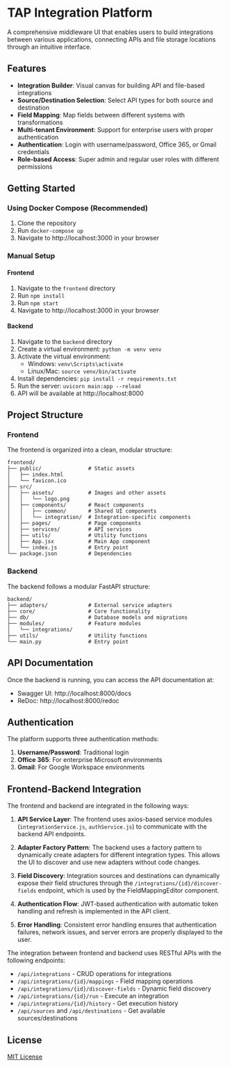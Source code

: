 # TAP Integration Platform

A comprehensive middleware UI that enables users to build integrations between various applications, connecting APIs and file storage locations through an intuitive interface.

## Features

- **Integration Builder**: Visual canvas for building API and file-based integrations
- **Source/Destination Selection**: Select API types for both source and destination
- **Field Mapping**: Map fields between different systems with transformations
- **Multi-tenant Environment**: Support for enterprise users with proper authentication
- **Authentication**: Login with username/password, Office 365, or Gmail credentials
- **Role-based Access**: Super admin and regular user roles with different permissions

## Getting Started

### Using Docker Compose (Recommended)

1. Clone the repository
2. Run `docker-compose up`
3. Navigate to http://localhost:3000 in your browser

### Manual Setup

#### Frontend

1. Navigate to the `frontend` directory
2. Run `npm install`
3. Run `npm start`
4. Navigate to http://localhost:3000 in your browser

#### Backend

1. Navigate to the `backend` directory
2. Create a virtual environment: `python -m venv venv`
3. Activate the virtual environment:
   - Windows: `venv\Scripts\activate`
   - Linux/Mac: `source venv/bin/activate`
4. Install dependencies: `pip install -r requirements.txt`
5. Run the server: `uvicorn main:app --reload`
6. API will be available at http://localhost:8000

## Project Structure

### Frontend

The frontend is organized into a clean, modular structure:

```
frontend/
├── public/               # Static assets
│   ├── index.html
│   └── favicon.ico
├── src/
│   ├── assets/           # Images and other assets
│   │   └── logo.png
│   ├── components/       # React components
│   │   ├── common/       # Shared UI components
│   │   └── integration/  # Integration-specific components
│   ├── pages/            # Page components
│   ├── services/         # API services
│   ├── utils/            # Utility functions
│   ├── App.jsx           # Main App component
│   └── index.js          # Entry point
└── package.json          # Dependencies
```

### Backend

The backend follows a modular FastAPI structure:

```
backend/
├── adapters/             # External service adapters
├── core/                 # Core functionality
├── db/                   # Database models and migrations
├── modules/              # Feature modules
│   └── integrations/
├── utils/                # Utility functions
└── main.py               # Entry point
```

## API Documentation

Once the backend is running, you can access the API documentation at:
- Swagger UI: http://localhost:8000/docs
- ReDoc: http://localhost:8000/redoc

## Authentication

The platform supports three authentication methods:

1. **Username/Password**: Traditional login
2. **Office 365**: For enterprise Microsoft environments
3. **Gmail**: For Google Workspace environments

## Frontend-Backend Integration

The frontend and backend are integrated in the following ways:

1. **API Service Layer**: The frontend uses axios-based service modules (`integrationService.js`, `authService.js`) to communicate with the backend API endpoints.

2. **Adapter Factory Pattern**: The backend uses a factory pattern to dynamically create adapters for different integration types. This allows the UI to discover and use new adapters without code changes.

3. **Field Discovery**: Integration sources and destinations can dynamically expose their field structures through the `/integrations/{id}/discover-fields` endpoint, which is used by the FieldMappingEditor component.

4. **Authentication Flow**: JWT-based authentication with automatic token handling and refresh is implemented in the API client.

5. **Error Handling**: Consistent error handling ensures that authentication failures, network issues, and server errors are properly displayed to the user.

The integration between frontend and backend uses RESTful APIs with the following endpoints:

- `/api/integrations` - CRUD operations for integrations
- `/api/integrations/{id}/mappings` - Field mapping operations
- `/api/integrations/{id}/discover-fields` - Dynamic field discovery
- `/api/integrations/{id}/run` - Execute an integration
- `/api/integrations/{id}/history` - Get execution history
- `/api/sources` and `/api/destinations` - Get available sources/destinations

## License

[MIT License](LICENSE)